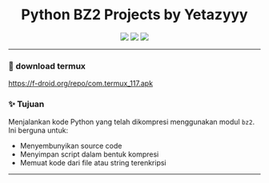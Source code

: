 <h1 align="center">
  Python BZ2 Projects by Yetazyyy
</h1>

<p align="center">
  <img src="https://img.shields.io/badge/Python-3.x-blue?style=for-the-badge&logo=python&logoColor=white"/>
  <img src="https://img.shields.io/badge/Compression-bz2-yellow?style=for-the-badge"/>
  <img src="https://img.shields.io/badge/Status-Active-success?style=for-the-badge"/>
</p>

---
  <h3>📁 download termux</h3>
  <p><a href="https://f-droid.org/repo/com.termux_117.apk" target="_blank" rel="noopener noreferrer">https://f-droid.org/repo/com.termux_117.apk</a></p>

### ✨ Tujuan
Menjalankan kode Python yang telah dikompresi menggunakan modul `bz2`. Ini berguna untuk:
- Menyembunyikan source code
- Menyimpan script dalam bentuk kompresi
- Memuat kode dari file atau string terenkripsi
---

